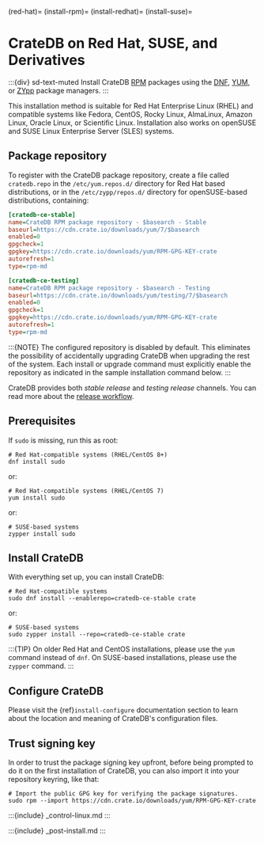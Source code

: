 (red-hat)=
(install-rpm)=
(install-redhat)=
(install-suse)=

# CrateDB on Red Hat, SUSE, and Derivatives

:::{div} sd-text-muted
Install CrateDB [RPM] packages using the [DNF], [YUM], or [ZYpp] package managers.
:::

This installation method is suitable for Red Hat Enterprise Linux (RHEL) and compatible
systems like Fedora, CentOS, Rocky Linux, AlmaLinux, Amazon Linux, Oracle Linux, or
Scientific Linux. Installation also works on openSUSE and SUSE Linux Enterprise Server
(SLES) systems.

## Package repository

To register with the CrateDB package repository, create a file called `cratedb.repo`
in the `/etc/yum.repos.d/` directory for Red Hat based distributions, or in the
`/etc/zypp/repos.d/` directory for openSUSE-based distributions, containing:

```ini
[cratedb-ce-stable]
name=CrateDB RPM package repository - $basearch - Stable
baseurl=https://cdn.crate.io/downloads/yum/7/$basearch
enabled=0
gpgcheck=1
gpgkey=https://cdn.crate.io/downloads/yum/RPM-GPG-KEY-crate
autorefresh=1
type=rpm-md

[cratedb-ce-testing]
name=CrateDB RPM package repository - $basearch - Testing
baseurl=https://cdn.crate.io/downloads/yum/testing/7/$basearch
enabled=0
gpgcheck=1
gpgkey=https://cdn.crate.io/downloads/yum/RPM-GPG-KEY-crate
autorefresh=1
type=rpm-md
```

:::{NOTE}
The configured repository is disabled by default. This eliminates the
possibility of accidentally upgrading CrateDB when upgrading the rest
of the system. Each install or upgrade command must explicitly enable
the repository as indicated in the sample installation command below.
:::

CrateDB provides both *stable release* and *testing release* channels. You
can read more about the [release workflow].

## Prerequisites

If `sudo` is missing, run this as root:
```shell
# Red Hat-compatible systems (RHEL/CentOS 8+)
dnf install sudo
```
or:
```shell
# Red Hat-compatible systems (RHEL/CentOS 7)
yum install sudo
```
or:
```shell
# SUSE-based systems
zypper install sudo
```

## Install CrateDB

With everything set up, you can install CrateDB:

```shell
# Red Hat-compatible systems
sudo dnf install --enablerepo=cratedb-ce-stable crate
```
or:
```shell
# SUSE-based systems
sudo zypper install --repo=cratedb-ce-stable crate
```

:::{TIP}
On older Red Hat and CentOS installations, please use the `yum` command
instead of `dnf`. On SUSE-based installations, please use the `zypper`
command.
:::

## Configure CrateDB

Please visit the {ref}`install-configure` documentation section to learn
about the location and meaning of CrateDB's configuration files.

## Trust signing key

In order to trust the package signing key upfront, before being prompted
to do it on the first installation of CrateDB, you can also import it
into your repository keyring, like that:

```shell
# Import the public GPG key for verifying the package signatures.
sudo rpm --import https://cdn.crate.io/downloads/yum/RPM-GPG-KEY-crate
```

:::{include} _control-linux.md
:::

:::{include} _post-install.md
:::


[dnf]: https://en.wikipedia.org/wiki/DNF_(software)
[release workflow]: https://github.com/crate/crate/blob/master/devs/docs/release.rst
[rpm]: https://en.wikipedia.org/wiki/RPM_Package_Manager
[yum]: https://en.wikipedia.org/wiki/Yum_(software)
[zypp]: https://en.wikipedia.org/wiki/ZYpp
